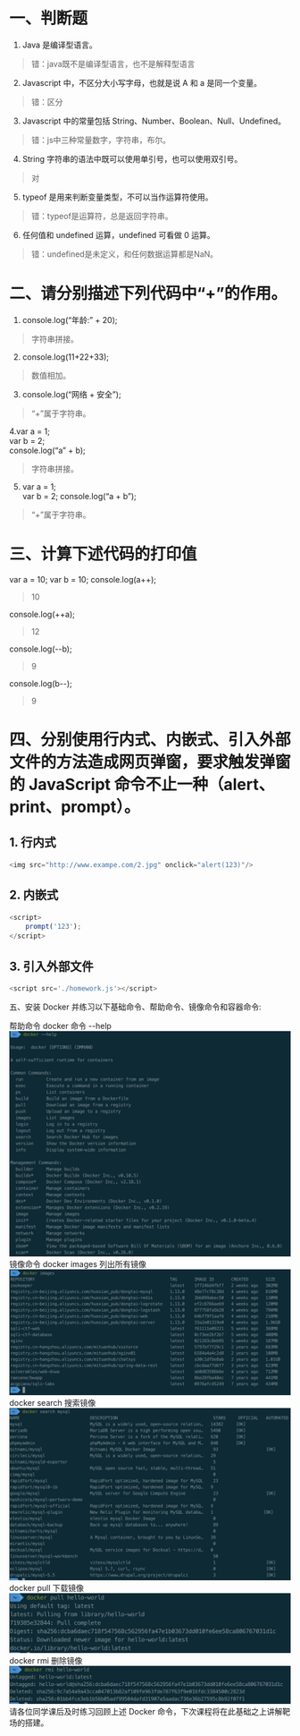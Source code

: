 # 一、判断题

1. Java 是编译型语言。   

> 错：java既不是编译型语言，也不是解释型语言  

2. Javascript 中，不区分大小写字母，也就是说 A 和 a 是同一个变量。  

> 错：区分  

3. Javascript 中的常量包括 String、Number、Boolean、Null、Undefined。  

> 错：js中三种常量数字，字符串，布尔。  

4. String 字符串的语法中既可以使用单引号，也可以使用双引号。  

> 对  

5. typeof 是用来判断变量类型，不可以当作运算符使用。  

> 错：typeof是运算符，总是返回字符串。  

6. 任何值和 undefined 运算，undefined 可看做 0 运算。  

> 错：undefined是未定义，和任何数据运算都是NaN。  


# 二、请分别描述下列代码中“+”的作用。
1. console.log(“年龄:” + 20);  

> 字符串拼接。  

2. console.log(11+22+33);  

> 数值相加。   

3. console.log(“网络 + 安全”);  

> “+”属于字符串。  

4.var a = 1;  
var b = 2;  
console.log(“a” + b);   

> 字符串拼接。  

5. var a = 1;  
var b = 2;
console.log(“a + b”);  

> “+”属于字符串。  

# 三、计算下述代码的打印值
var a = 10;
var b = 10;
console.log(a++);  

> 10  

console.log(++a);  

> 12  

console.log(--b);  

> 9  

console.log(b--);  

> 9

# 四、分别使用行内式、内嵌式、引入外部文件的方法造成网页弹窗，要求触发弹窗的 JavaScript 命令不止一种（alert、print、prompt）。
## 1. 行内式
```javascript
<img src="http://www.exampe.com/2.jpg" onclick="alert(123)"/>
```
## 2. 内嵌式
```javascript
<script>
    prompt('123');
</script>
```
## 3. 引入外部文件
```javascript
<script src='./homework.js'></script>
```

五、安装 Docker 并练习以下基础命令、帮助命令、镜像命令和容器命令:

帮助命令
docker 命令 --help
![Alt text](image.png)
镜像命令
docker images 列出所有镜像
![Alt text](image-1.png)
docker search 搜索镜像
![Alt text](image-2.png)
docker pull 下载镜像
![Alt text](image-3.png)
docker rmi 删除镜像
![Alt text](image-4.png)
请各位同学课后及时练习回顾上述 Docker 命令，下次课程将在此基础之上讲解靶场的搭建。